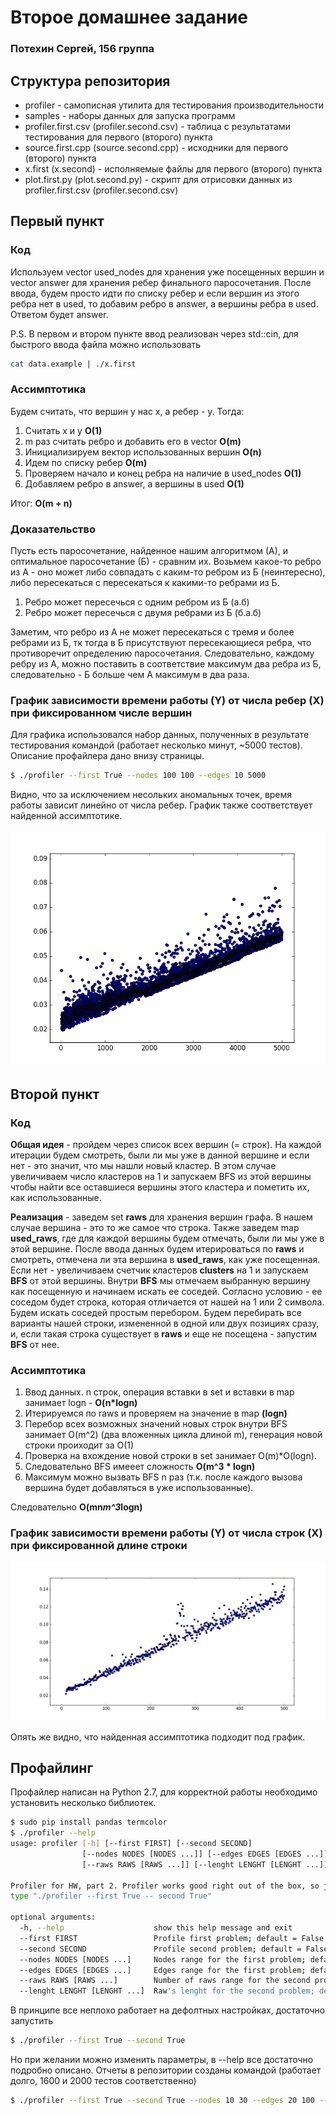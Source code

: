 # Второе домашнее задание
### Потехин Сергей, 156 группа

## Структура репозитория
+ profiler - самописная утилита для тестирования производительности
+ samples - наборы данных для запуска программ
+ profiler.first.csv (profiler.second.csv) - таблица с результатами тестирования для первого (второго) пункта
+ source.first.cpp (source.second.cpp) - исходники для первого (второго) пункта
+ x.first (x.second) - исполняемые файлы для первого (второго) пункта
+ plot.first.py (plot.second.py) - скрипт для отрисовки данных из profiler.first.csv (profiler.second.csv)

## Первый пункт

### Код
Используем vector used_nodes для хранения уже посещенных вершин и vector answer для хранения ребер финального паросочетания. После ввода, будем просто идти по списку ребер и если вершин из этого ребра нет в used, то добавим ребро в answer, а вершины ребра в used. Ответом будет answer.

P.S. В первом и втором пункте ввод реализован через std::cin, для быстрого ввода файла можно использовать
```bash
cat data.example | ./x.first
```

### Ассимптотика
Будем считать, что вершин у нас x, а ребер - y. Тогда:

1. Считать x и y <b>O(1)</b>
2. m раз считать ребро и добавить его в vector <b>O(m)</b>
3. Инициализируем вектор использованных вершин <b>O(n)</b>
4. Идем по списку ребер <b>O(m)</b>
5. Проверяем начало и конец ребра на наличие в used_nodes <b>O(1)</b>
6. Добавляем ребро в answer, а вершины в used <b>O(1)</b>

Итог: <b>O(m + n)</b>

### Доказательство
Пусть есть паросочетание, найденное нашим алгоритмом (А), и оптимальное паросочетание (Б) - сравним их. Возьмем какое-то ребро из А - оно может либо совпадать с каким-то ребром из Б (неинтересно), либо пересекаться с пересекаться к какими-то ребрами из Б.

1. Ребро может пересечься с одним ребром из Б (a.б)
2. Ребро может пересечься с двумя ребрами из Б (б.а.б)

Заметим, что ребро из А не может пересекаться с тремя и более ребрами из Б, тк тогда в Б присутствуют пересекающиеся ребра, что противоречит определению паросочетания. Следовательно, каждому ребру из А, можно поставить в соответствие максимум два ребра из Б, следовательно - Б больше чем А максимум в два раза.

### График зависимости времени работы (Y) от числа ребер (Х) при фиксированном числе вершин
Для графика использовался набор данных, полученных в результате тестирования командой (работает несколько минут, ~5000 тестов). Описание профайлера дано внизу страницы.
```bash
$ ./profiler --first True --nodes 100 100 --edges 10 5000
```

Видно, что за исключением несольких аномальных точек, время работы зависит линейно от числа ребер. График также соответствует найденной ассимптотике.

![first](https://github.com/pavlovdog/Algorithms_part_2/blob/master/first.plot.png "First plot")

## Второй пункт

### Код
<b>Общая идея</b> - пройдем через список всех вершин (= строк). На каждой итерации будем смотреть, были ли мы уже в данной вершине и если нет - это значит, что мы нашли новый кластер. В этом случае увеличиваем число кластеров на 1 и запускаем BFS из этой вершины чтобы найти все оставшиеся вершины этого кластера и пометить их, как использованные.

<b>Реализация</b> - заведем set <b>raws</b> для хранения вершин графа. В нашем случае вершина - это то же самое что строка. Также заведем map <b>used_raws</b>, где для каждой вершины будем отмечать, были ли мы уже в этой вершине. После ввода данных будем итерироваться по <b>raws</b> и смотреть, отмечена ли эта вершина в <b>used_raws</b>, как уже посещенная. Если нет - увеличиваем счетчик кластеров <b>clusters</b> на 1 и запускаем <b>BFS</b> от этой вершины. Внутри <b>BFS</b> мы отмечаем выбранную вершину как посещенную и начинаем искать ее соседей. Согласно условию - ее соседом будет строка, которая отличается от нашей на 1 или 2 символа. Будем искать соседей простым перебором. Будем перебирать все варианты нашей строки, измененной в одной или двух позициях сразу, и, если такая строка существует в <b>raws</b> и еще не посещена - запустим <b>BFS</b> от нее.

### Ассимптотика

1. Ввод данных. n строк, операция вставки в set и вставки в map занимает logn - <b>O(n*logn)</b>
2. Итерируемся по raws и проверяем на значение в map <b>(logn)</b>
3. Перебор всех возможных значений новых строк внутри BFS занимает O(m^2) (два вложенных цикла длиной m), генерация новой строки проиходит за O(1)
4. Проверка на вхождение новой строки в set занимает O(m)*O(logn). 
5. Следовательно BFS имееет сложность <b>O(m^3 * logn)</b>
6. Максимум можно вызвать BFS n раз (т.к. после каждого вызова вершина будет добавляться в уже использованные).

Следовательно <b>O(mn*m^3*logn)</b>

### График зависимости времени работы (Y) от числа строк (X) при фиксированной длине строки
![second](https://github.com/pavlovdog/Algorithms_part_2/blob/master/second.plot.png "Second plot")

Опять же видно, что найденная ассимптотика подходит под график.

## Профайлинг
Профайлер написан на Python 2.7, для корректной работы необходимо установить несколько библиотек.
```bash
$ sudo pip install pandas termcolor
$ ./profiler --help
usage: profiler [-h] [--first FIRST] [--second SECOND]
                [--nodes NODES [NODES ...]] [--edges EDGES [EDGES ...]]
                [--raws RAWS [RAWS ...]] [--lenght LENGHT [LENGHT ...]]

Profiler for HW, part 2. Profiler works good right out of the box, so just
type "./profiler --first True -- second True"

optional arguments:
  -h, --help            		show this help message and exit
  --first FIRST         		Profile first problem; default = False
  --second SECOND       		Profile second problem; default = False
  --nodes NODES [NODES ...]		Nodes range for the first problem; default = 10 15
  --edges EDGES [EDGES ...]		Edges range for the first problem; default = 20 25
  --raws RAWS [RAWS ...]		Number of raws range for the second problem; default = 100 110
  --lenght LENGHT [LENGHT ...]	Raw's lenght for the second problem; default = 10 15
```
В принципе все неплохо работает на дефолтных настройках, достаточно запустить
```bash
$ ./profiler --first True --second True
```
Но при желании можно изменить параметры, в --help все достаточно подробно описано. Отчеты в репозитории созданы командой (работает долго, 1600 и 2000 тестов соответственно)
```bash
$ ./profiler --first True --second True --nodes 10 30 --edges 20 100 --raws 100 300 --lenght 10 20
```
